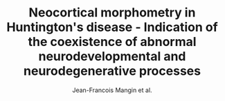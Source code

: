 ---
cat: gaia
subcat: architecture
bestof: false
author: Jean-Francois Mangin et al.
title: Neocortical morphometry in Huntington's disease - Indication of the coexistence of abnormal neurodevelopmental and neurodegenerative processes
journal: NeuroImage - Clinical
year: 2020
type: article
url: https -//www.sciencedirect.com/science/article/pii/S2213158220300486
doi: 10.1016/j.nicl.2020.102211
---